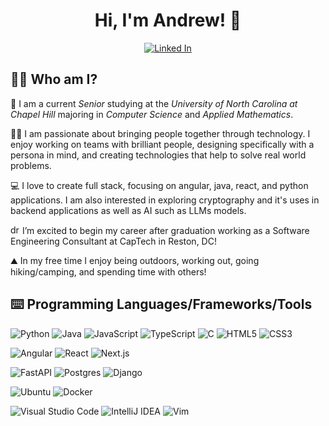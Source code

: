 <h1 align="center">Hi, I'm Andrew! 👋</h1>
<p align="center">
    <a href="https://www.linkedin.com/in/andrew-lockard/"><img src="https://img.shields.io/badge/linkedin-%230077B5.svg?style=for-the-badge&logo=linkedin&logoColor=white" alt="Linked In"></a>
</p>

## 👨🏻 Who am I?
🏫 I am a current *Senior* studying at the *University of North Carolina at Chapel Hill* majoring in *Computer Science* and *Applied Mathematics*.

🚶‍♂️ I am passionate about bringing people together through technology. I enjoy working on teams with brilliant people, designing specifically with a persona in mind, and creating technologies that help to solve real world problems.

💻 I love to create full stack, focusing on angular, java, react, and python applications. I am also interested in exploring cryptography and it's uses in backend applications as well as AI such as LLMs models.

<img src="https://github.com/user-attachments/assets/33230033-0f98-41bd-8a55-ffe71ee3ec8c" alt="drawing" width="15"/> I’m excited to begin my career after graduation working as a Software Engineering Consultant at CapTech in Reston, DC!

⛰️ In my free time I enjoy being outdoors, working out, going hiking/camping, and spending time with others!

## ⌨️ Programming Languages/Frameworks/Tools

![Python](https://img.shields.io/badge/python-3670A0?style=for-the-badge&logo=python&logoColor=ffdd54)
![Java](https://img.shields.io/badge/java-%23ED8B00.svg?style=for-the-badge&logo=openjdk&logoColor=white)
![JavaScript](https://img.shields.io/badge/javascript-%23323330.svg?style=for-the-badge&logo=javascript&logoColor=%23F7DF1E)
![TypeScript](https://img.shields.io/badge/typescript-%23007ACC.svg?style=for-the-badge&logo=typescript&logoColor=white)
![C](https://img.shields.io/badge/C-A8B9CC.svg?style=for-the-badge&logo=C&logoColor=black)
![HTML5](https://img.shields.io/badge/html5-%23E34F26.svg?style=for-the-badge&logo=html5&logoColor=white)
![CSS3](https://img.shields.io/badge/css3-%231572B6.svg?style=for-the-badge&logo=css3&logoColor=white)

![Angular](https://img.shields.io/badge/angular-%23DD0031.svg?style=for-the-badge&logo=angular&logoColor=white)
![React](https://img.shields.io/badge/React-61DAFB.svg?style=for-the-badge&logo=React&logoColor=black)
![Next.js](https://img.shields.io/badge/Next.js-000000.svg?style=for-the-badge&logo=nextdotjs&logoColor=white)

![FastAPI](https://img.shields.io/badge/FastAPI-005571?style=for-the-badge&logo=fastapi)
![Postgres](https://img.shields.io/badge/postgres-%23316192.svg?style=for-the-badge&logo=postgresql&logoColor=white)
![Django](https://img.shields.io/badge/Django-092E20.svg?style=for-the-badge&logo=Django&logoColor=white)

![Ubuntu](https://img.shields.io/badge/Ubuntu-E95420.svg?style=for-the-badge&logo=Ubuntu&logoColor=white)
![Docker](https://img.shields.io/badge/Docker-2496ED.svg?style=for-the-badge&logo=Docker&logoColor=white)

![Visual Studio Code](https://img.shields.io/badge/Visual%20Studio%20Code-0078d7.svg?style=for-the-badge&logo=visual-studio-code&logoColor=white)
![IntelliJ IDEA](https://img.shields.io/badge/IntelliJIDEA-000000.svg?style=for-the-badge&logo=intellij-idea&logoColor=white)
![Vim](https://img.shields.io/badge/VIM-%2311AB00.svg?style=for-the-badge&logo=vim&logoColor=white)


<!---
ItIsAndrewL/ItIsAndrewL is a ✨ special ✨ repository because its `README.md` (this file) appears on your GitHub profile.
You can click the Preview link to take a look at your changes.
--->
